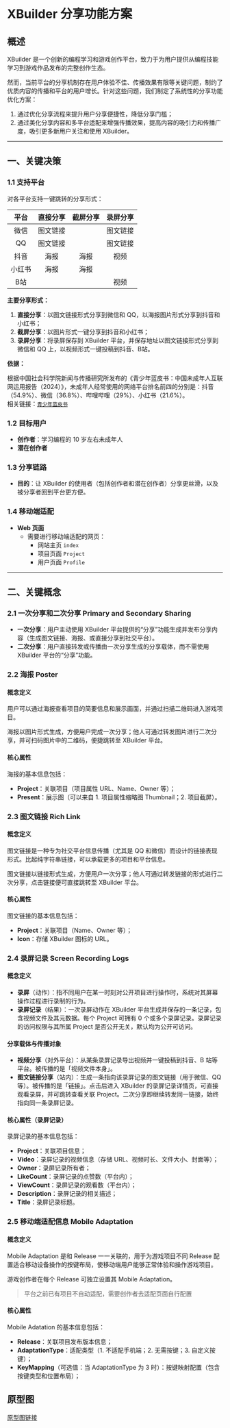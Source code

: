 
# XBuilder 分享功能方案

## 概述

XBuilder 是一个创新的编程学习和游戏创作平台，致力于为用户提供从编程技能学习到游戏作品发布的完整创作生态。

然而，当前平台的分享机制存在用户体验不佳、传播效果有限等关键问题，制约了优质内容的传播和平台的用户增长。针对这些问题，我们制定了系统性的分享功能优化方案：

1. 通过优化分享流程来提升用户分享便捷性，降低分享门槛；
2. 通过美化分享内容和多平台适配来增强传播效果，提高内容的吸引力和传播广度，吸引更多新用户关注和使用 XBuilder。

---

## 一、关键决策

### 1.1 支持平台

对各平台支持一键跳转的分享形式：

| **平台** | **直接分享** | **截屏分享** | **录屏分享** |
|:--------:|:------------:|:------------:|:------------:|
| 微信     | 图文链接     |              | 图文链接     |
| QQ      | 图文链接     |              | 图文链接     |
| 抖音     | 海报         | 海报         | 视频         |
| 小红书   | 海报         | 海报         |              |
| B站      |              |              | 视频         |

**主要分享形式：**

1. **直接分享**：以图文链接形式分享到微信和 QQ，以海报图片形式分享到抖音和小红书；
2. **截屏分享**：以图片形式一键分享到抖音和小红书；
3. **录屏分享**：将录屏保存到 XBuilder 平台，并保存地址以图文链接形式分享到微信和 QQ 上，以视频形式一键投稿到抖音、B站。

**依据：**

根据中国社会科学院新闻与传播研究所发布的《青少年蓝皮书：中国未成年人互联网运用报告（2024）》，未成年人经常使用的网络平台排名前四的分别是：抖音（54.9%）、微信（36.8%）、哔哩哔哩（29%）、小红书（21.6%）。  
相关链接：[`青少年蓝皮书`](https://www.sohu.com/a/808455426_100116740)

### 1.2 目标用户

- **创作者**：学习编程的 10 岁左右未成年人
- **潜在创作者**

### 1.3 分享链路

- **目的**：让 XBuilder 的使用者（包括创作者和潜在创作者）分享更丝滑，以及被分享者回到平台更方便。

### 1.4 移动端适配

- **Web 页面**
  - 需要进行移动端适配的网页：
    - 网站主页 `index`
    - 项目页面 `Project`
    - 用户页面 `Profile`

---

## 二、关键概念

### 2.1 一次分享和二次分享 Primary and Secondary Sharing

- **一次分享**：用户主动使用 XBuilder 平台提供的“分享”功能生成并发布分享内容（生成图文链接、海报、或直接分享到社交平台）。
- **二次分享**：用户直接转发或传播由一次分享生成的分享载体，而不需使用 XBuilder 平台的“分享”功能。

### 2.2 海报 Poster

#### 概念定义

用户可以通过海报查看项目的简要信息和展示画面，并通过扫描二维码进入游戏项目。

海报以图片形式生成，方便用户完成一次分享；他人可通过转发图片进行二次分享，并可扫码图片中的二维码，便捷跳转至 XBuilder 平台。

#### 核心属性

海报的基本信息包括：

- **Project**：关联项目（项目属性 URL、Name、Owner 等）；
- **Present**：展示图（可以来自 1. 项目属性缩略图 Thumbnail；2. 项目截屏）。

### 2.3 图文链接 Rich Link

#### 概念定义

图文链接是一种专为社交平台信息传播（尤其是 QQ 和微信）而设计的链接表现形式。比起纯字符串链接，可以承载更多的项目和平台信息。

图文链接以链接形式生成，方便用户一次分享；他人可通过转发链接的形式进行二次分享，点击链接便可直接跳转至 XBuilder 平台。

#### 核心属性

图文链接的基本信息包括：

- **Project**：关联项目（Name、Owner 等）；
- **Icon**：存储 XBuilder 图标的 URL。

### 2.4 录屏记录 Screen Recording Logs

#### 概念定义

- **录屏**（动作）：指不同用户在某一时刻对公开项目进行操作时，系统对其屏幕操作过程进行录制的行为。
- **录屏记录**（结果）：一次录屏动作在 XBuilder 平台生成并保存的一条记录，包含视频文件及其元数据。每个 Project 可拥有 0 个或多个录屏记录。录屏记录的访问权限与其所属 Project 是否公开无关，默认均为公开可访问。

#### 分享载体与传播对象

- **视频分享**（对外平台）：从某条录屏记录导出视频并一键投稿到抖音、B 站等平台。被传播的是「视频文件本身」。
- **图文链接分享**（站内）：生成一条指向该录屏记录的图文链接（用于微信、QQ 等）。被传播的是「链接」。点击后进入 XBuilder 的录屏记录详情页，可直接观看录屏，并可跳转查看关联 Project。二次分享即继续转发同一链接，始终指向同一条录屏记录。

#### 核心属性（录屏记录）

录屏记录的基本信息包括：

- **Project**：关联项目信息；
- **Video**：录屏记录的视频信息（存储 URL、视频时长、文件大小、封面等）；
- **Owner**：录屏记录所有者；
- **LikeCount**：录屏记录的点赞数（平台内）；
- **ViewCount**：录屏记录的观看数（平台内）；
- **Description**：录屏记录的相关描述；
- **Title**：录屏记录标题。

### 2.5 移动端适配信息 Mobile Adaptation

#### 概念定义

Mobile Adaptation 是和 Release 一一关联的，用于为游戏项目不同 Release 配置适合移动设备操作的按键布局，使移动端用户能够正常体验和操作游戏项目。

游戏创作者在每个 Release 可独立设置其 Mobile Adaptation。

>平台之前已有项目不自动适配，需要创作者去适配页面自行配置

#### 核心属性

Mobile Adatation 的基本信息包括：

- **Release**：关联项目发布版本信息；
- **AdaptationType**：适配类型（1. 不适配手机端；2. 无需按键；3. 自定义按键）；
- **KeyMapping**（可选值：当 AdaptationType 为 3 时）：按键映射配置（包含按键类型和位置布局）；

## 原型图

[原型图链接](https://js.design/f/dZyKMZ?p=2WbDzgNLOV&mode=design&linkelement=51-57)
